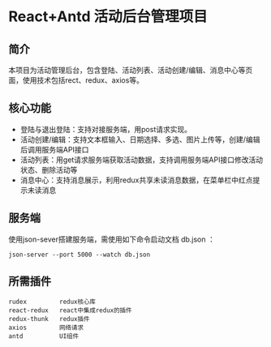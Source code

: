 # React+Antd 活动后台管理项目

## 简介
本项目为活动管理后台，包含登陆、活动列表、活动创建/编辑、消息中心等页面，使用技术包括rect、redux、axios等。

## 核心功能
- 登陆与退出登陆：支持对接服务端，用post请求实现。
- 活动创建/编辑：支持文本框输入、日期选择、多选、图片上传等，创建/编辑后调用服务端API接口
- 活动列表：用get请求服务端获取活动数据，支持调用服务端API接口修改活动状态、删除活动等
- 消息中心：支持消息展示，利用redux共享未读消息数据，在菜单栏中红点提示未读消息

## 服务端
使用json-sever搭建服务端，需使用如下命令启动文档 db.json ：

``` 
json-server --port 5000 --watch db.json
```

## 所需插件
```
rudex         redux核心库
react-redux   react中集成redux的插件
redux-thunk   redux插件
axios         网络请求
antd          UI组件
```

